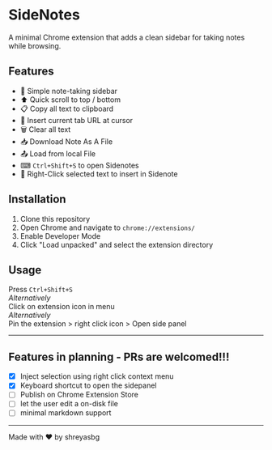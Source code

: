 # SideNotes

A minimal Chrome extension that adds a clean sidebar for taking notes while browsing.

## Features

- 📝 Simple note-taking sidebar
- ⬆️ Quick scroll to top / bottom
- 📋 Copy all text to clipboard
- 📎 Insert current tab URL at cursor
- 🗑 Clear all text
- 📥 Download Note As A File
- 📤 Load from local File
- ⌨ `Ctrl+Shift+S` to open Sidenotes
- 🌟 Right-Click selected text to insert in Sidenote

## Installation

1. Clone this repository
2. Open Chrome and navigate to `chrome://extensions/`
3. Enable Developer Mode
4. Click "Load unpacked" and select the extension directory

## Usage

Press `Ctrl+Shift+S`  
_Alternatively_  
Click on extension icon in menu  
_Alternatively_  
Pin the extension > right click icon > Open side panel

---

## Features in planning - PRs are welcomed!!!  

- [x] Inject selection using right click context menu  
- [x] Keyboard shortcut to open the sidepanel  
- [ ] Publish on Chrome Extension Store  
- [ ] let the user edit a on-disk file  
- [ ] minimal markdown support  

---

Made with ❤️ by shreyasbg